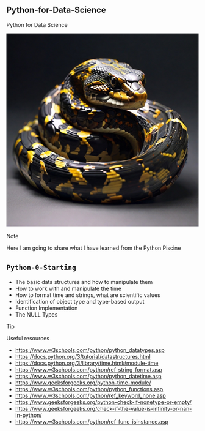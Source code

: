## Python-for-Data-Science
Python for Data Science

![](python.jpg)

> [!NOTE]
> Here I am going to share what I have learned from the Python Piscine

## `Python-0-Starting`
-   The basic data structures and how to manipulate them
-   How to work with and manipulate the time
-   How to format time and strings, what are scientific values
-   Identification of object type and type-based output
-   Function Implementation
-   The NULL Types

> [!TIP]
> Useful resources

- https://www.w3schools.com/python/python_datatypes.asp
- https://docs.python.org/3/tutorial/datastructures.html
- https://docs.python.org/3/library/time.html#module-time
- https://www.w3schools.com/python/ref_string_format.asp
- https://www.w3schools.com/python/python_datetime.asp
- https://www.geeksforgeeks.org/python-time-module/
- https://www.w3schools.com/python/python_functions.asp
- https://www.w3schools.com/python/ref_keyword_none.asp
- https://www.geeksforgeeks.org/python-check-if-nonetype-or-empty/
- https://www.geeksforgeeks.org/check-if-the-value-is-infinity-or-nan-in-python/
- https://www.w3schools.com/python/ref_func_isinstance.asp
